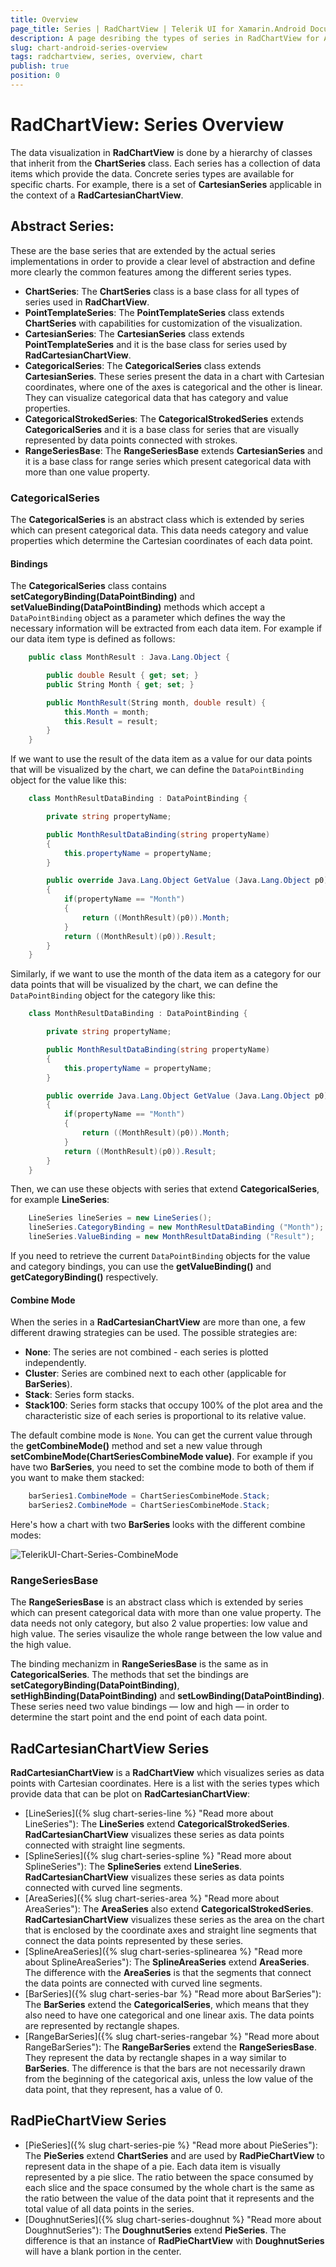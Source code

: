 ```yaml
---
title: Overview
page_title: Series | RadChartView | Telerik UI for Xamarin.Android Documentation
description: A page desribing the types of series in RadChartView for Android. This article explains the most important things you need to know about the different series types.
slug: chart-android-series-overview
tags: radchartview, series, overview, chart
publish: true
position: 0
---
```


# RadChartView: Series Overview

The data visualization in **RadChartView** is done by a hierarchy of classes that inherit from the **ChartSeries** class. Each series has a collection of data items which provide the data. Concrete series types are available for specific charts. For example, there is a set of **CartesianSeries** applicable in the context of a **RadCartesianChartView**.

## Abstract Series:

These are the base series that are extended by the actual series implementations in order to provide a clear level of abstraction and define more clearly the common features among the different series types.

* **ChartSeries**: The **ChartSeries** class is a base class for all types of series used in **RadChartView**.
* **PointTemplateSeries**: The **PointTemplateSeries** class extends **ChartSeries** with capabilities for customization of the visualization.
* **CartesianSeries**: The **CartesianSeries** class extends **PointTemplateSeries** and it is the base class for series used by **RadCartesianChartView**.
* **CategoricalSeries**: The **CategoricalSeries** class extends **CartesianSeries**. These series present the data in a chart with Cartesian coordinates, where one of the axes is categorical and the other is linear. They can visualize categorical data that has category and value properties.
* **CategoricalStrokedSeries**: The **CategoricalStrokedSeries** extends **CategoricalSeries** and it is a base class for series that are visually represented by data points connected with strokes.
* **RangeSeriesBase**: The **RangeSeriesBase** extends **CartesianSeries** and it is a base class for range series which present categorical data with more than one value property.

### CategoricalSeries

The **CategoricalSeries** is an abstract class which is extended by series which can present categorical data. This data needs category and value properties which determine the Cartesian coordinates of each data point.

#### Bindings

The **CategoricalSeries** class contains **setCategoryBinding(DataPointBinding)** and **setValueBinding(DataPointBinding)** methods which accept a `DataPointBinding` object as a parameter which defines the way the 
necessary information will be extracted from each data item. For example if our data item type is defined as follows:


```C#
	public class MonthResult : Java.Lang.Object {

		public double Result { get; set; }
		public String Month { get; set; }

		public MonthResult(String month, double result) {
			this.Month = month;
			this.Result = result;
		}
	}
```

If we want to use the result of the data item as a value for our data points that will be visualized by the chart, we can define the `DataPointBinding` object for the value like this:


```C#
	class MonthResultDataBinding : DataPointBinding {

		private string propertyName;

		public MonthResultDataBinding(string propertyName)
		{
			this.propertyName = propertyName;
		}

		public override Java.Lang.Object GetValue (Java.Lang.Object p0)
		{
			if(propertyName == "Month")
			{
				return ((MonthResult)(p0)).Month;
			}
			return ((MonthResult)(p0)).Result;
		}
	}
```

Similarly, if we want to use the month of the data item as a category for our data points that will be visualized by the chart, we can define the `DataPointBinding` object for the category like this:


```C#	
	class MonthResultDataBinding : DataPointBinding {

		private string propertyName;

		public MonthResultDataBinding(string propertyName)
		{
			this.propertyName = propertyName;
		}

		public override Java.Lang.Object GetValue (Java.Lang.Object p0)
		{
			if(propertyName == "Month")
			{
				return ((MonthResult)(p0)).Month;
			}
			return ((MonthResult)(p0)).Result;
		}
	}
```

Then, we can use these objects with series that extend **CategoricalSeries**, for example **LineSeries**:


```C#
	LineSeries lineSeries = new LineSeries();
	lineSeries.CategoryBinding = new MonthResultDataBinding ("Month");
	lineSeries.ValueBinding = new MonthResultDataBinding ("Result");
```

If you need to retrieve the current `DataPointBinding` objects for the value and category bindings, you can use the **getValueBinding()** and **getCategoryBinding()** respectively.

#### Combine Mode

When the series in a **RadCartesianChartView** are more than one, a few different drawing strategies can be used. The possible strategies are:

* **None**: The series are not combined - each series is plotted independently.
* **Cluster**: Series are combined next to each other (applicable for **BarSeries**).
* **Stack**: Series form stacks.
* **Stack100**: Series form stacks that occupy 100% of the plot area and the characteristic size of each series is proportional to its relative value.

The default combine mode is `None`. You can get the current value through the **getCombineMode()** method and set a new value through **setCombineMode(ChartSeriesCombineMode value)**. For example if you have two **BarSeries**, you need to set the combine mode to both of them if you want to make them stacked:


```C#
	barSeries1.CombineMode = ChartSeriesCombineMode.Stack;
	barSeries2.CombineMode = ChartSeriesCombineMode.Stack;
```

Here's how a chart with two **BarSeries** looks with the different combine modes:

![TelerikUI-Chart-Series-CombineMode](images/chart-series-overview-1.png "Demonstration of the different combine modes.")

### RangeSeriesBase

The **RangeSeriesBase** is an abstract class which is extended by series which can present categorical data with more than one value property. The data needs not only category, but also 2 value properties: low value and high value. The series visaulize the whole range between the low value and the high value.

The binding mechanizm in **RangeSeriesBase** is the same as in **CategoricalSeries**. The methods that set the bindings are **setCategoryBinding(DataPointBinding)**, **setHighBinding(DataPointBinding)** and **setLowBinding(DataPointBinding)**. These series need two value bindings &mdash; low and high &mdash; in order to determine the start point and the end point of each data point.

## **RadCartesianChartView** Series

**RadCartesianChartView** is a **RadChartView** which visualizes series as data points with Cartesian coordinates. Here is a list with the series types which provide data that can be plot on **RadCartesianChartView**:

* [LineSeries]({% slug chart-series-line %} "Read more about LineSeries"): The **LineSeries** extend **CategoricalStrokedSeries**. **RadCartesianChartView** visualizes these series as data points connected with straight line segments.
* [SplineSeries]({% slug chart-series-spline %} "Read more about SplineSeries"): The **SplineSeries** extend **LineSeries**. **RadCartesianChartView** visualizes these series as data points connected with curved line segments.
* [AreaSeries]({% slug chart-series-area %} "Read more about AreaSeries"): The **AreaSeries** also extend **CategoricalStrokedSeries**. **RadCartesianChartView** visualizes these series as the area on the chart that is enclosed by the coordinate axes and straight line segments that connect the data points represented by these series.
* [SplineAreaSeries]({% slug chart-series-splinearea %} "Read more about SplineAreaSeries"): The **SplineAreaSeries** extend **AreaSeries**. The difference with the **AreaSeries** is that the segments that connect the data points are connected with curved line segments.
* [BarSeries]({% slug chart-series-bar %} "Read more about BarSeries"): The **BarSeries** extend the **CategoricalSeries**, which means that they also need to have one categorical and one linear axis. The data points are represented by rectangle shapes.
* [RangeBarSeries]({% slug chart-series-rangebar %} "Read more about RangeBarSeries"): The **RangeBarSeries** extend the **RangeSeriesBase**. They represent the data by rectangle shapes in a way similar to **BarSeries**. The difference is that the bars are not necessarily drawn from the beginning of the categorical axis, unless the low value of the data point, that they represent, has a value of 0.

## **RadPieChartView** Series

* [PieSeries]({% slug chart-series-pie %} "Read more about PieSeries"): The **PieSeries** extend **ChartSeries** and are used by **RadPieChartView** to represent data in the shape of a pie. Each data item is visually represented by a pie slice. The ratio between the space consumed by each slice and the space consumed by the whole chart is the same as the ratio between the value of the data point that it represents and the total value of all data points in the series.
* [DoughnutSeries]({% slug chart-series-doughnut %} "Read more about DoughnutSeries"): The **DoughnutSeries** extend **PieSeries**. The difference is that an instance of **RadPieChartView** with **DoughnutSeries** will have a blank portion in the center.

